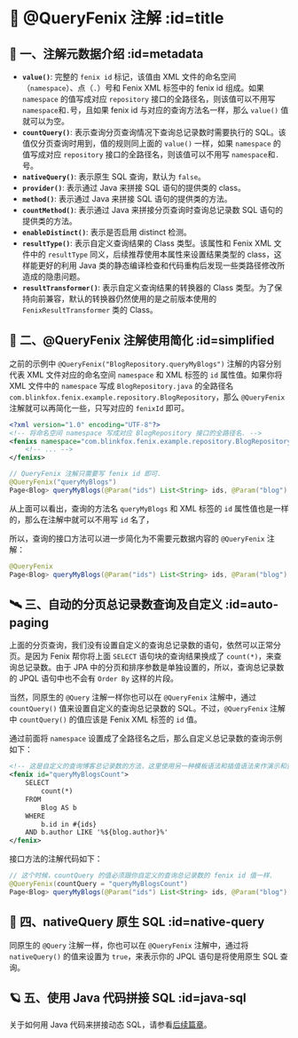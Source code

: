 # 🍓 @QueryFenix 注解 :id=title

## 🚀 一、注解元数据介绍 :id=metadata

- **`value()`**: 完整的 `fenix id` 标记，该值由 XML 文件的命名空间（`namespace`）、点（`.`）号和 Fenix XML 标签中的 fenix id 组成。如果 `namespace` 的值写成对应 `repository` 接口的全路径名，则该值可以不用写 `namespace`和`.`号，且如果 fenix id 与对应的查询方法名一样，那么 `value()` 值就可以为空。
- **`countQuery()`**: 表示查询分页查询情况下查询总记录数时需要执行的 SQL。该值仅分页查询时用到，值的规则同上面的 `value()` 一样，如果 `namespace` 的值写成对应 `repository` 接口的全路径名，则该值可以不用写 `namespace`和`.`号。
- **`nativeQuery()`**: 表示原生 SQL 查询，默认为 `false`。
- **`provider()`**: 表示通过 Java 来拼接 SQL 语句的提供类的 class。
- **`method()`**: 表示通过 Java 来拼接 SQL 语句的提供类的方法。
- **`countMethod()`**: 表示通过 Java 来拼接分页查询时查询总记录数 SQL 语句的提供类的方法。
- **`enableDistinct()`**: 表示是否启用 distinct 检测。
- **`resultType()`**: 表示自定义查询结果的 Class 类型。该属性和 Fenix XML 文件中的 `resultType` 同义，后续推荐使用本属性来设置结果类型的 class，这样能更好的利用 Java 类的静态编译检查和代码重构后发现一些类路径修改所造成的隐患问题。
- **`resultTransformer()`**: 表示自定义查询结果的转换器的 Class 类型。为了保持向前兼容，默认的转换器仍然使用的是之前版本使用的 `FenixResultTransformer` 类的 Class。

## 🚠 二、@QueryFenix 注解使用简化 :id=simplified

之前的示例中 `@QueryFenix("BlogRepository.queryMyBlogs")` 注解的内容分别代表 XML 文件对应的命名空间 `namespace` 和 XML 标签的 `id` 属性值。如果你将 XML 文件中的 `namespace` 写成 `BlogRepository.java` 的全路径名 `com.blinkfox.fenix.example.repository.BlogRepository`，那么 `@QueryFenix` 注解就可以再简化一些，只写对应的 `fenixId` 即可。

```xml
<?xml version="1.0" encoding="UTF-8"?>
<!-- 将命名空间 namespace 写成对应 BlogRepository 接口的全路径名. -->
<fenixs namespace="com.blinkfox.fenix.example.repository.BlogRepository">
    <!-- ... -->
</fenixs>
```

```java
// QueryFenix 注解只需要写 fenix id 即可.
@QueryFenix("queryMyBlogs")
Page<Blog> queryMyBlogs(@Param("ids") List<String> ids, @Param("blog") Blog blog, Pageable pageable);
```

从上面可以看出，查询的方法名 `queryMyBlogs` 和 XML 标签的 `id` 属性值也是一样的，那么在注解中就可以不用写 `id` 名了，

所以，查询的接口方法可以进一步简化为不需要元数据内容的 `@QueryFenix` 注解：

```java
@QueryFenix
Page<Blog> queryMyBlogs(@Param("ids") List<String> ids, @Param("blog") Blog blog, Pageable pageable);
```

## 🛰️ 三、自动的分页总记录数查询及自定义 :id=auto-paging

上面的分页查询，我们没有设置自定义的查询总记录数的语句，依然可以正常分页。是因为 Fenix 帮你将上面 `SELECT` 语句块的查询结果换成了 `count(*)`，来查询总记录数。由于 JPA 中的分页和排序参数是单独设置的，所以，查询总记录数的 JPQL 语句中也不会有 `Order By` 这样的片段。

当然，同原生的 `@Query` 注解一样你也可以在 `@QueryFenix` 注解中，通过 `countQuery()` 值来设置自定义的查询总记录数的 SQL。不过，`@QueryFenix` 注解中 `countQuery()` 的值应该是 Fenix XML 标签的 `id` 值。

通过前面将 `namespace` 设置成了全路径名之后，那么自定义总记录数的查询示例如下：

```xml
<!-- 这是自定义的查询博客总记录数的方法，这里使用另一种模板语法和插值语法来作演示和查询. -->
<fenix id="queryMyBlogsCount">
    SELECT
        count(*)
    FROM
        Blog AS b
    WHERE
        b.id in #{ids}
    AND b.author LIKE '%${blog.author}%'
</fenix>
```

接口方法的注解代码如下：

```java
// 这个时候，countQuery 的值必须跟你自定义的查询总记录数的 fenix id 值一样.
@QueryFenix(countQuery = "queryMyBlogsCount")
Page<Blog> queryMyBlogs(@Param("ids") List<String> ids, @Param("blog") Blog blog, Pageable pageable);
```

## 🚁 四、nativeQuery 原生 SQL :id=native-query

同原生的 `@Query` 注解一样，你也可以在 `@QueryFenix` 注解中，通过将 `nativeQuery()` 的值来设置为 `true`，来表示你的 JPQL 语句是将使用原生 SQL 查询。

## 🪐 五、使用 Java 代码拼接 SQL :id=java-sql

关于如何用 Java 代码来拼接动态 SQL，请参看[后续篇章](java/example)。

